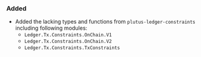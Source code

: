 ### Added

- Added the lacking types and functions from `plutus-ledger-constraints` including following modules:
  - `Ledger.Tx.Constraints.OnChain.V1`
  - `Ledger.Tx.Constraints.OnChain.V2`
  - `Ledger.Tx.Constraints.TxConstraints`
